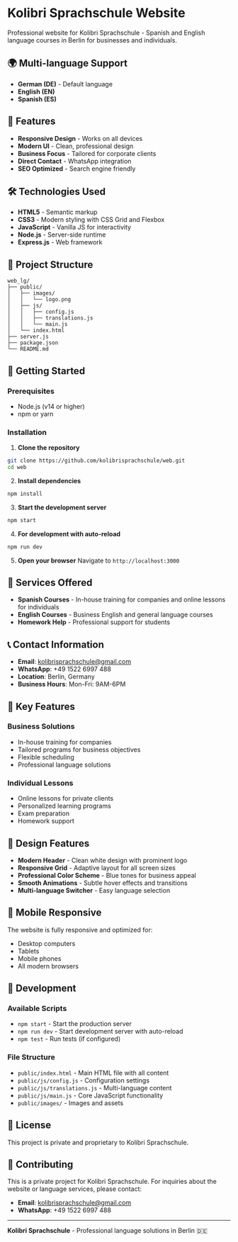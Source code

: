 # Kolibri Sprachschule Website

Professional website for Kolibri Sprachschule - Spanish and English language courses in Berlin for businesses and individuals.

## 🌍 Multi-language Support

- **German (DE)** - Default language
- **English (EN)** 
- **Spanish (ES)**

## 🚀 Features

- **Responsive Design** - Works on all devices
- **Modern UI** - Clean, professional design
- **Business Focus** - Tailored for corporate clients
- **Direct Contact** - WhatsApp integration
- **SEO Optimized** - Search engine friendly

## 🛠️ Technologies Used

- **HTML5** - Semantic markup
- **CSS3** - Modern styling with CSS Grid and Flexbox
- **JavaScript** - Vanilla JS for interactivity
- **Node.js** - Server-side runtime
- **Express.js** - Web framework

## 📁 Project Structure

```
web_lg/
├── public/
│   ├── images/
│   │   └── logo.png
│   ├── js/
│   │   ├── config.js
│   │   ├── translations.js
│   │   └── main.js
│   └── index.html
├── server.js
├── package.json
└── README.md
```

## 🚀 Getting Started

### Prerequisites
- Node.js (v14 or higher)
- npm or yarn

### Installation

1. **Clone the repository**
```bash
git clone https://github.com/kolibrisprachschule/web.git
cd web
```

2. **Install dependencies**
```bash
npm install
```

3. **Start the development server**
```bash
npm start
```

4. **For development with auto-reload**
```bash
npm run dev
```

5. **Open your browser**
Navigate to `http://localhost:3000`

## 🎯 Services Offered

- **Spanish Courses** - In-house training for companies and online lessons for individuals
- **English Courses** - Business English and general language courses
- **Homework Help** - Professional support for students

## 📞 Contact Information

- **Email**: kolibrisprachschule@gmail.com
- **WhatsApp**: +49 1522 6997 488
- **Location**: Berlin, Germany
- **Business Hours**: Mon-Fri: 9AM-6PM

## 🌟 Key Features

### Business Solutions
- In-house training for companies
- Tailored programs for business objectives
- Flexible scheduling
- Professional language solutions

### Individual Lessons
- Online lessons for private clients
- Personalized learning programs
- Exam preparation
- Homework support

## 🎨 Design Features

- **Modern Header** - Clean white design with prominent logo
- **Responsive Grid** - Adaptive layout for all screen sizes
- **Professional Color Scheme** - Blue tones for business appeal
- **Smooth Animations** - Subtle hover effects and transitions
- **Multi-language Switcher** - Easy language selection

## 📱 Mobile Responsive

The website is fully responsive and optimized for:
- Desktop computers
- Tablets
- Mobile phones
- All modern browsers

## 🔧 Development

### Available Scripts

- `npm start` - Start the production server
- `npm run dev` - Start development server with auto-reload
- `npm test` - Run tests (if configured)

### File Structure

- `public/index.html` - Main HTML file with all content
- `public/js/config.js` - Configuration settings
- `public/js/translations.js` - Multi-language content
- `public/js/main.js` - Core JavaScript functionality
- `public/images/` - Images and assets

## 📄 License

This project is private and proprietary to Kolibri Sprachschule.

## 🤝 Contributing

This is a private project for Kolibri Sprachschule. For inquiries about the website or language services, please contact:

- **Email**: kolibrisprachschule@gmail.com
- **WhatsApp**: +49 1522 6997 488

---

**Kolibri Sprachschule** - Professional language solutions in Berlin 🇩🇪 
